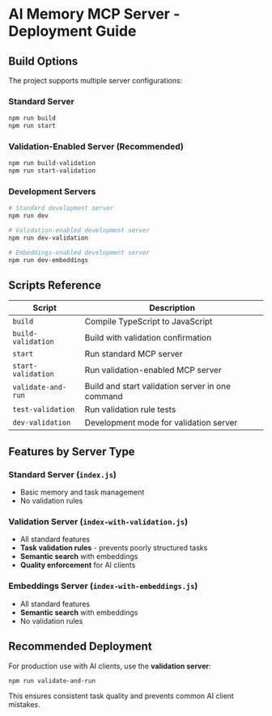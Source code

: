 # AI Memory MCP Server - Deployment Guide

## Build Options

The project supports multiple server configurations:

### Standard Server
```bash
npm run build
npm run start
```

### Validation-Enabled Server (Recommended)
```bash
npm run build-validation
npm run start-validation
```

### Development Servers
```bash
# Standard development server
npm run dev

# Validation-enabled development server  
npm run dev-validation

# Embeddings-enabled development server
npm run dev-embeddings
```

## Scripts Reference

| Script | Description |
|--------|-------------|
| `build` | Compile TypeScript to JavaScript |
| `build-validation` | Build with validation confirmation |
| `start` | Run standard MCP server |
| `start-validation` | Run validation-enabled MCP server |
| `validate-and-run` | Build and start validation server in one command |
| `test-validation` | Run validation rule tests |
| `dev-validation` | Development mode for validation server |

## Features by Server Type

### Standard Server (`index.js`)
- Basic memory and task management
- No validation rules

### Validation Server (`index-with-validation.js`) 
- All standard features
- **Task validation rules** - prevents poorly structured tasks
- **Semantic search** with embeddings
- **Quality enforcement** for AI clients

### Embeddings Server (`index-with-embeddings.js`)
- All standard features  
- **Semantic search** with embeddings
- No validation rules

## Recommended Deployment

For production use with AI clients, use the **validation server**:

```bash
npm run validate-and-run
```

This ensures consistent task quality and prevents common AI client mistakes.

